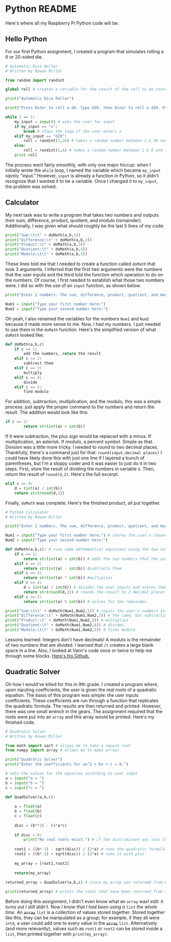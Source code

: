 # Python README

Here's where all my Raspberry Pi Python code will be.

## Hello Python

For our first Python assignment, I created a program that simulates rolling a 6 or 20-sided die. 

```Python
# Automatic Dice Roller
# Written by Rowan Miller

from random import randint

global roll # creates a variable for the result of the roll to be stored in

print("Automatic Dice Roller")

print("Press Enter to roll a d6. Type d20, then Enter to roll a d20. Press x, then Enter to quit.")

while 1 == 1:
	my_input = input() # asks the user for input
	if my_input == "x":
		break # stops the loop if the user enters x
	elif my_input == "d20":
		roll = randint(1,20) # takes a random number between 1 & 20 and saves it as the result of the roll.
	else:
		roll = randint(1,6) # takes a random number between 1 & 6 and saves it as the result of the roll.
	print roll
```

The process went fairly smoothly, with only one major hiccup: when I initially wrote the `while` loop, I named the variable which became `my_input` sipmly "input." However, `input` is already a function in Python, so it didn't recognize that I wanted it to be a variable. Once I changed it to `my_input`, the problem was solved.

## Calculator

My next task was to write a program that takes two numbers and outputs their sum, difference, product, quotient, and modulo (remainder). Additionally, I was given what should roughly be the last 5 lines of my code:

```Python
print("Sum:\t\t" + doMath(a,b,1))
print("Difference:\t" + doMath(a,b,2))
print("Product:\t" + doMath(a,b,3))
print("Quotient:\t" + doMath(a,b,4))
print("Modulo:\t\t" + doMath(a,b,5))
```

These lines told me that I needed to create a function called `doMath` that took 3 arguments. I inferred that the first two arguments were the numbers that the user inputs and the third told the function which operation to do on the numbers. Of course, I first needed to establish what those two numbers were. I did so with the use of an `input` function, as shown below.

```Python
print("Enter 2 numbers. The sum, difference, product, quotient, and modulo of the two numbers will be calculated.")

Num1 = input("Type your first number here:")
Num2 = input("Type your second number here:")
```

Oh yeah, I also renamed the variables for the numbers `Num1` and `Num2` because it made more sense to me. Now, I had my numbers. I just needed to use them in the `doMath` function. Here's the simplified version of what `doMath` looked like:

```Python
def doMath(a,b,c)
	if c == 1:
		add the numbers, return the result
	elif c == 2:
		subtract them
	elif c == 3:
		multiply
	elif c == 4:
		divide
	elif c == 5:
		find modulo
```

For addition, subtraction, multiplication, and the modulo, this was a simple process: just apply the proper command to the numbers and return the result. The addition would look like this:

```Python
if c == 1:
        return str(int(a) + int(b))
```

If it were subtraction, the plus sign would be replaced with a minus. If multiplication, an asterisk. If modulo, a percent symbol. Simple as that. Division was a little more tricky. I needed to round to two decimal places. Thankfully, there's a command just for that: `round(input,decimal places)` I could have likely done this with just one line if I layered a bunch of parentheses, but I'm a sloppy coder and it was easier to just do it in two steps. First, store the result of dividing the numbers in variable `d`. Then, return the result of `round(d,2)`. Here's the full excerpt.

```Python
elif c == 4:
	d = (int(a) / int(b))
	return str(round(d,2))
```

Finally, `doMath` was complete. Here's the finished product, all put together.

```Python
# Python Calculator
# Written by Rowan Miller

print("Enter 2 numbers. The sum, difference, product, quotient, and modulo of the two numbers will be calculated.")

Num1 = input("Type your first number here:") # stores the user's chosen numbers in variables to be used later
Num2 = input("Type your second number here:")

def doMath(a,b,c): # runs some mathematical equations using the two numbers given by the user. The equation that is run is determined by c.
    if c == 1:
        return str(int(a) + int(b)) # adds the two numbers that the user inputs. Before adding them, they are converted into integers.
    elif c == 2:
        return str(int(a) - int(b)) #subtracts them
    elif c == 3:
        return str(int(a) * int(b)) #multiplies
    elif c == 4:
        d = (int(a) / int(b)) # divides the user inputs and stores them in the variable d. This is done instead of simply returning the result because the number needs to be rounded.
        return str(round(d,2)) # rounds the result to 2 decimal places and returns it as a string.
    elif c == 5:
        return str(int(a) % int(b)) # solves for the remainder.

print("Sum:\t\t" + doMath(Num1,Num2,1)) # inputs the user's numbers into doMath and, since c==1, adds them together.
print("Difference:\t" + doMath(Num1,Num2,2)) # the same, but subtraction, since c==2.
print("Product:\t" + doMath(Num1,Num2,3)) # multiplies
print("Quotient:\t" + doMath(Num1,Num2,4)) # divides
print("Modulo:\t\t" + doMath(Num1,Num2,5)) # finds modulo
```

Lessons learned: Integers don't have decimals! A modulo is the remainder of two numbers that are divided. I learned that `/t` creates a large blank space in a line. Also, I looked at Vann's code once or twice to help me through some blocks. [Here's his Github.](https://github.com/vwellmo57)

## Quadratic Solver

Oh how I would've killed for this in 9th grade. I created a program where, upon inputing coefficients, the user is given the real roots of a quadratic equation. The basis of this program was simple: the user inputs coefficients. These coefficients are run through a function that replicates the quadratic formula. The results are then returned and printed. However, there was one small wrench in the gears. The assignment required that the roots were put into an `array` and this array would be printed. Here's my finished code.

```Python
# Quadratic Solver
# Written by Rowan Miller

from math import sqrt # allows me to take a square root
from numpy import array # allows me to make arrays

print("Quadratic Solver")
print("Enter the coefficients for ax^2 + bx + c = 0.")

# sets the values for the equation according to user input
a = input("a = ")
b = input("b = ")
c = input("c = ")

def QuadSolver(a,b,c):
    
    a = float(a)
    b = float(b)
    c = float(c)
    
    disc = (b**2) - (4*a*c)
    
    if disc < 0:
        print("No real roots exist.") # if the discriminant was less than zero, it would require taking the square root of a negative number, which breaks the function.
    
    root1 = ((b*-1) - sqrt(disc)) / (2*a) # runs the quadratic formula where the plus/minus is a minus
    root2 = ((b*-1) + sqrt(disc)) / (2*a) # runs it with plus
    
    my_array = [root1,root2]
    
    return(my_array)
    
returned_array = QuadSolver(a,b,c) # since my_array was returned from QuadSolver, returned_array is defined as my_array

print(returned_array) # prints the roots that have been returned from the function
```

Before doing this assignment, I didn't even know what an `array` was! *edit: it turns out I still didn't. Now I know that I had been using a `list` the whole time.* An ~~`array`~~ `list` is a collection of values stored together. Stored together like this, they can be manipulated as a group; for example, if they all were `int`s, a user could add one to every value in the ~~`array`~~ `list`. Alternatively (and more relevantly), values such as `root1` or `root2` can be stored inside a `list`, then printed together with `print(my_array)`.
